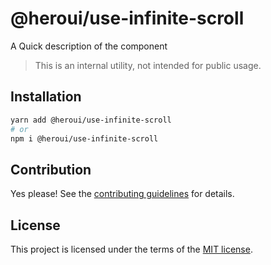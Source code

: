 # @heroui/use-infinite-scroll

A Quick description of the component

> This is an internal utility, not intended for public usage.

## Installation

```sh
yarn add @heroui/use-infinite-scroll
# or
npm i @heroui/use-infinite-scroll
```

## Contribution

Yes please! See the
[contributing guidelines](https://github.com/frontio-ai/heroui/blob/master/CONTRIBUTING.md)
for details.

## License

This project is licensed under the terms of the
[MIT license](https://github.com/frontio-ai/heroui/blob/master/LICENSE).
